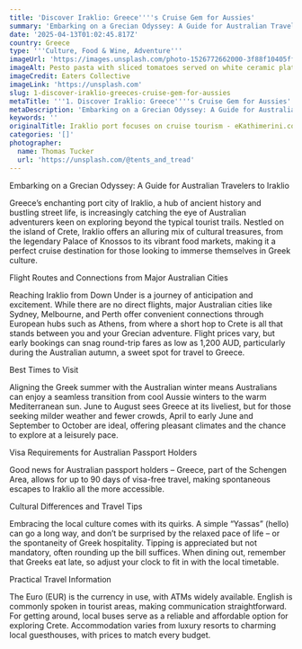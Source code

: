 ```yaml
---
title: 'Discover Iraklio: Greece''''s Cruise Gem for Aussies'
summary: 'Embarking on a Grecian Odyssey: A Guide for Australian Travelers to Iraklio...'
date: '2025-04-13T01:02:45.817Z'
country: Greece
type: '''Culture, Food & Wine, Adventure'''
imageUrl: 'https://images.unsplash.com/photo-1526772662000-3f88f10405ff'
imageAlt: Pesto pasta with sliced tomatoes served on white ceramic plate
imageCredit: Eaters Collective
imageLink: 'https://unsplash.com'
slug: 1-discover-iraklio-greeces-cruise-gem-for-aussies
metaTitle: '''1. Discover Iraklio: Greece''''s Cruise Gem for Aussies'''
metaDescription: 'Embarking on a Grecian Odyssey: A Guide for Australian Travelers to Iraklio...'
keywords: ''
originalTitle: Iraklio port focuses on cruise tourism - eKathimerini.com
categories: '[]'
photographer:
  name: Thomas Tucker
  url: 'https://unsplash.com/@tents_and_tread'
---
```









Embarking on a Grecian Odyssey: A Guide for Australian Travelers to Iraklio

Greece’s enchanting port city of Iraklio, a hub of ancient history and bustling street life, is increasingly catching the eye of Australian adventurers keen on exploring beyond the typical tourist trails. Nestled on the island of Crete, Iraklio offers an alluring mix of cultural treasures, from the legendary Palace of Knossos to its vibrant food markets, making it a perfect cruise destination for those looking to immerse themselves in Greek culture.

Flight Routes and Connections from Major Australian Cities

Reaching Iraklio from Down Under is a journey of anticipation and excitement. While there are no direct flights, major Australian cities like Sydney, Melbourne, and Perth offer convenient connections through European hubs such as Athens, from where a short hop to Crete is all that stands between you and your Grecian adventure. Flight prices vary, but early bookings can snag round-trip fares as low as 1,200 AUD, particularly during the Australian autumn, a sweet spot for travel to Greece.

Best Times to Visit

Aligning the Greek summer with the Australian winter means Australians can enjoy a seamless transition from cool Aussie winters to the warm Mediterranean sun. June to August sees Greece at its liveliest, but for those seeking milder weather and fewer crowds, April to early June and September to October are ideal, offering pleasant climates and the chance to explore at a leisurely pace.

Visa Requirements for Australian Passport Holders

Good news for Australian passport holders – Greece, part of the Schengen Area, allows for up to 90 days of visa-free travel, making spontaneous escapes to Iraklio all the more accessible.

Cultural Differences and Travel Tips

Embracing the local culture comes with its quirks. A simple “Yassas” (hello) can go a long way, and don’t be surprised by the relaxed pace of life – or the spontaneity of Greek hospitality. Tipping is appreciated but not mandatory, often rounding up the bill suffices. When dining out, remember that Greeks eat late, so adjust your clock to fit in with the local timetable.

Practical Travel Information

The Euro (EUR) is the currency in use, with ATMs widely available. English is commonly spoken in tourist areas, making communication straightforward. For getting around, local buses serve as a reliable and affordable option for exploring Crete. Accommodation varies from luxury resorts to charming local guesthouses, with prices to match every budget.

